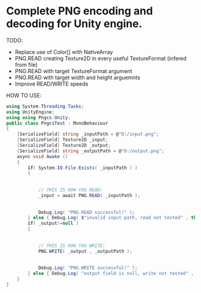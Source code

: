# Complete PNG encoding and decoding for Unity engine.

TODO:
- Replace use of Color[] with NativeArray<byte>
- PNG.READ creating Texture2D in every useful TextureFormat (infered from file)
- PNG.READ with target TextureFormat argument
- PNG.READ with target width and height arguemnts
- Improve READ/WRITE speeds

HOW TO USE:
```C#
using System.Threading.Tasks;
using UnityEngine;
using using Pngcs.Unity;
public class PngcsTest : MonoBehaviour
{
    [SerializeField] string _inputPath = @"D:/input.png";
    [SerializeField] Texture2D _input;
    [SerializeField] Texture2D _output;
    [SerializeField] string _outputPath = @"D:/output.png";
    async void Awake ()
    {
        if( System.IO.File.Exists( _inputPath ) )
        {
            
            
            // THIS IS HOW YOU READ:
            _input = await PNG.READ( _inputPath );
            
            
            Debug.Log( "PNG.READ successful!" );
        } else { Debug.Log( $"invalid input path, read not tested" , this ); }
        if( _output!=null )
        {
            
            
            // THIS IS HOW YOU WRITE:
            PNG.WRITE( _output , _outputPath );
            
            
            Debug.Log( "PNG.WRITE successful!" );
        } else { Debug.Log( "output field is null, write not tested" , this ); }
    }
}
```
